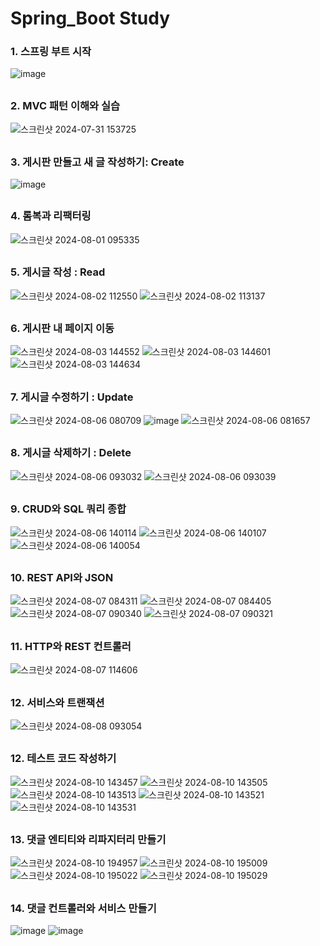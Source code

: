 # Spring_Boot Study
### 1. 스프링 부트 시작
![image](https://github.com/user-attachments/assets/89ca0771-927d-4d51-a709-f90e4e75acc8)
##
### 2. MVC 패턴 이해와 실습
![스크린샷 2024-07-31 153725](https://github.com/user-attachments/assets/0ee08d67-1d9a-418e-a761-32faf740dc5b)
##
### 3. 게시판 만들고 새 글 작성하기: Create
![image](https://github.com/user-attachments/assets/e925b752-30cf-4bc2-a3f1-faea9d21b7c2)
##
### 4. 롬복과 리팩터링
![스크린샷 2024-08-01 095335](https://github.com/user-attachments/assets/511fbf9a-e497-4525-acff-57e41c0d09dd)
##
### 5. 게시글 작성 : Read
![스크린샷 2024-08-02 112550](https://github.com/user-attachments/assets/ee8adc22-de0b-4247-b9d4-d421345c2d4c)
![스크린샷 2024-08-02 113137](https://github.com/user-attachments/assets/f41aa3ca-0482-4a13-be2f-77d6816d92dd)
##
### 6. 게시판 내 페이지 이동
![스크린샷 2024-08-03 144552](https://github.com/user-attachments/assets/f9ec844a-b3e4-4e14-b862-b1ce5de292fc)
![스크린샷 2024-08-03 144601](https://github.com/user-attachments/assets/b940fa78-ede4-4b28-a22f-f9d55bb9d033)
![스크린샷 2024-08-03 144634](https://github.com/user-attachments/assets/4cbc5690-ea82-4af4-9d2e-1092c9a18a1f)
##
### 7. 게시글 수정하기 : Update
![스크린샷 2024-08-06 080709](https://github.com/user-attachments/assets/65cf0932-ff94-4eb8-b6b5-e6db073049e2)
![image](https://github.com/user-attachments/assets/0682c3b8-d152-49e1-90a7-1ec4af3d112f)
![스크린샷 2024-08-06 081657](https://github.com/user-attachments/assets/7669c0a7-41f2-49b5-8afc-657b03df87a5)
##
### 8. 게시글 삭제하기 : Delete
![스크린샷 2024-08-06 093032](https://github.com/user-attachments/assets/ef7c65e7-75b7-4a6a-8c7d-66ed8e113c24)
![스크린샷 2024-08-06 093039](https://github.com/user-attachments/assets/cfd4108e-038d-4b82-801e-1d1205d604e0)
##
### 9. CRUD와 SQL 쿼리 종합
![스크린샷 2024-08-06 140114](https://github.com/user-attachments/assets/745f3427-6b8a-48b1-80a4-d0616ff51b48)
![스크린샷 2024-08-06 140107](https://github.com/user-attachments/assets/16f16121-37c3-47ce-9541-28a57be3a060)
![스크린샷 2024-08-06 140054](https://github.com/user-attachments/assets/57b108ad-5cfc-4ad6-8276-0a11f6fac515)
##
### 10. REST API와 JSON
![스크린샷 2024-08-07 084311](https://github.com/user-attachments/assets/d4c5c4bb-4924-4ef1-be72-3d880f0f6b15)
![스크린샷 2024-08-07 084405](https://github.com/user-attachments/assets/3d4ddf0b-d7e6-4e17-891e-b8a0a15dd12c)
![스크린샷 2024-08-07 090340](https://github.com/user-attachments/assets/ec173433-d13b-448c-b77b-0c76823ceb7a)
![스크린샷 2024-08-07 090321](https://github.com/user-attachments/assets/30221cd0-bd21-4138-a325-b9409e5c74a7)
##
### 11. HTTP와 REST 컨트롤러
![스크린샷 2024-08-07 114606](https://github.com/user-attachments/assets/446c8bf5-f2bd-481a-90ca-55a181de7462)
##
### 12. 서비스와 트랜잭션
![스크린샷 2024-08-08 093054](https://github.com/user-attachments/assets/0b7b71dd-b230-4792-b46f-ddd28e1e5f47)
##
### 12. 테스트 코드 작성하기
![스크린샷 2024-08-10 143457](https://github.com/user-attachments/assets/d999e301-c86d-4d6a-bcef-aa8a27ee3689)
![스크린샷 2024-08-10 143505](https://github.com/user-attachments/assets/15b06455-6dcd-4aec-a0bd-8d6e05b67c57)
![스크린샷 2024-08-10 143513](https://github.com/user-attachments/assets/52ea17e0-908d-4015-8ccf-fb5e2ae0c04b)
![스크린샷 2024-08-10 143521](https://github.com/user-attachments/assets/c0f102cc-0f8d-46d0-9572-c74592204c95)
![스크린샷 2024-08-10 143531](https://github.com/user-attachments/assets/8214ba21-c33c-44f7-8353-df4282fc4046)
##
### 13. 댓글 엔티티와 리파지터리 만들기
![스크린샷 2024-08-10 194957](https://github.com/user-attachments/assets/0fe83125-c927-4070-b199-e45cf7059299)
![스크린샷 2024-08-10 195009](https://github.com/user-attachments/assets/2eb54ffa-ac4d-43ed-9699-a85b3113b8bc)
![스크린샷 2024-08-10 195022](https://github.com/user-attachments/assets/821e3c10-f5ea-4875-9747-5eeb516bcdab)
![스크린샷 2024-08-10 195029](https://github.com/user-attachments/assets/2f998e9e-413a-4ab3-bc00-500686715b9e)
##
### 14. 댓글 컨트롤러와 서비스 만들기
![image](https://github.com/user-attachments/assets/7b6283a5-2209-474d-b03e-7ec960cce5b5)
![image](https://github.com/user-attachments/assets/9b2d66e6-8cd7-4293-8ca1-c88e532b8298)
























